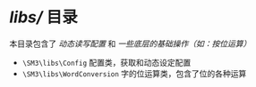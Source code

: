 # *libs/* 目录

本目录包含了 *动态读写配置* 和 *一些底层的基础操作（如：按位运算）* 

* `\SM3\libs\Config`
    配置类，获取和动态设定配置
* `\SM3\libs\WordConversion`
    字的位运算类，包含了位的各种运算
